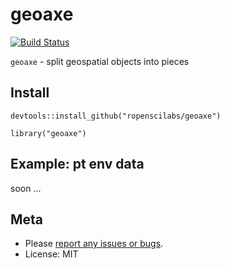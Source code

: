 geoaxe
======

[![Build Status](https://travis-ci.org/ropenscilabs/geoaxe.svg)](https://travis-ci.org/ropenscilabs/geoaxe)

`geoaxe` - split geospatial objects into pieces

## Install

```{r eval=FALSE}
devtools::install_github("ropenscilabs/geoaxe")
```

```{r}
library("geoaxe")
```

## Example: pt env data

soon ...

## Meta

* Please [report any issues or bugs](https://github.com/ropenscilabs/geoaxe/issues).
* License: MIT
